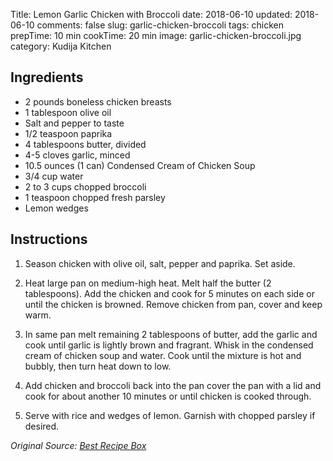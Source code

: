 Title: Lemon Garlic Chicken with Broccoli
date: 2018-06-10
updated: 2018-06-10
comments: false
slug: garlic-chicken-broccoli
tags: chicken
prepTime: 10 min
cookTime: 20 min
image: garlic-chicken-broccoli.jpg
category: Kudija Kitchen



## Ingredients
- 2 pounds boneless chicken breasts
- 1 tablespoon olive oil
- Salt and pepper to taste
- 1/2 teaspoon paprika
- 4 tablespoons butter, divided
- 4-5 cloves garlic, minced
- 10.5 ounces (1 can) Condensed Cream of Chicken Soup
- 3/4 cup water
- 2 to 3 cups chopped broccoli
- 1 teaspoon chopped fresh parsley
- Lemon wedges


## Instructions
1. Season chicken with olive oil, salt, pepper and paprika. Set aside.

2. Heat large pan on medium-high heat. Melt half the butter (2 tablespoons). Add the chicken and cook for 5 minutes on each side or until the chicken is browned. Remove chicken from pan, cover and keep warm.

3. In same pan melt remaining 2 tablespoons of butter, add the garlic and cook until garlic is lightly brown and fragrant. Whisk in the condensed cream of chicken soup and water. Cook until the mixture is hot and bubbly, then turn heat down to low.

4. Add chicken and broccoli back into the pan cover the pan with a lid and cook for about another 10 minutes or until chicken is cooked through. 

5. Serve with rice and wedges of lemon. Garnish with chopped parsley if desired.

*Original Source: [Best Recipe Box](https://bestrecipebox.com/creamy-garlic-chicken-broccoli/)*